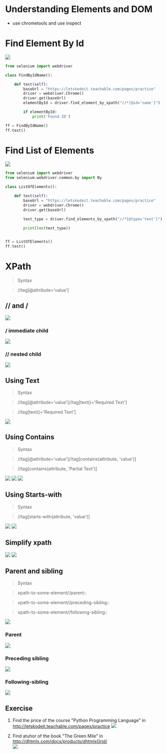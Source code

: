 # Understanding Elements and DOM
- use chrometools and use inspect

# Find Element By Id

![](./images/1.png)
```py
from selenium import webdriver

class FindByIdName():

    def test(self):
        baseUrl = "https://letskodeit.teachable.com/pages/practice"
        driver = webdriver.Chrome()
        driver.get(baseUrl)
        elementById = driver.find_element_by_xpath("//*[@id='name']")

        if elementById:
            print('Found ID')

ff = FindByIdName()
ff.test()
```

# Find List of Elements
![](./images/2.png)
```py
from selenium import webdriver
from selenium.webdriver.common.by import By

class ListOfElements():

    def test(self):
        baseUrl = "https://letskodeit.teachable.com/pages/practice"
        driver = webdriver.Chrome()
        driver.get(baseUrl)

        text_type = driver.find_elements_by_xpath("//*[@type='text']")
        
        print(len(text_type))


ff = ListOfElements()
ff.test()
```

# XPath

> Syntax

> //tag[@attribute='value']

## // and /
![](./images/3.png)
### / immediate child
![](./images/4.png)

### // nested child
![](./images/5.png)

## Using Text
> Syntax

> //tag[@attribute='value']//tag[text()='Required Text']

> //tag[text()='Required Text']

![](./images/6.png)

## Using Contains
> Syntax

> //tag[@attribute='value']//tag[contains(attribute, 'value')]

> //tag[contains(attribute, 'Partial Text')]

![](./images/8.png)
![](./images/9.png)
![](./images/10.png)

## Using Starts-with
> Syntax

> //tag[starts-with(attribute, 'value')]

![](./images/11.png)
![](./images/12.png)

## Simplify xpath
![](./images/13.png)
![](./images/14.png)


## Parent and sibling

> Syntax

> xpath-to-some-element//parent::<tag>

> xpath-to-some-element//preceding-sibling::<tag>

> xpath-to-some-element//following-sibling::<tag>

![](./images/14.png)
### Parent
![](./images/15.png)

### Preceding sibling
![](./images/16.png)

### Following-sibling
![](./images/17.png)


## Exercise
1. Find the price of the course "Python Programming Language" in http://letskodeit.teachable.com/pages/practice
![](./images/18.png)

2. Find atuhor of the book "The Green Mile" in http://dhtmlx.com/docs/products/dhtmlxGrid/	
![](./images/19.png)
  



